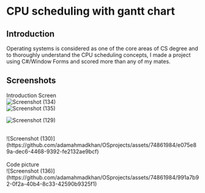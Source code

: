 #  CPU scheduling with gantt chart

## Introduction
Operating systems is considered as one of the core areas of CS degree and to thoroughly understand the CPU scheduling concepts, I made a project using C#/Window Forms and scored more than any of my
mates.

## Screenshots
Introduction Screen <br>
![Screenshot (134)](https://github.com/adamahmadkhan/OSprojects/assets/74861984/32490bd7-bc85-4dd2-a5ac-9031986cf135)
<br>
![Screenshot (135)](https://github.com/adamahmadkhan/OSprojects/assets/74861984/ac96cf11-bf5b-4aee-9f9b-6d2eeda4a6d3)
<br>

![Screenshot (129)](https://github.com/adamahmadkhan/OSprojects/assets/74861984/04a19e9d-26c7-4a6a-844d-f7dccebbfb3f)

<br>
![Screenshot (130)](https://github.com/adamahmadkhan/OSprojects/assets/74861984/e075e89a-dec6-4468-9392-fe2132ae9bcf)

<br>
<br> Code picture <br>
![Screenshot (136)](https://github.com/adamahmadkhan/OSprojects/assets/74861984/991a7b92-0f2a-40b4-8c33-42590b9325f1)
